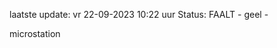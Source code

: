 laatste update: 
vr 22-09-2023 10:22   uur 
Status: FAALT - geel - 
<div class="service Y">microstation</div>